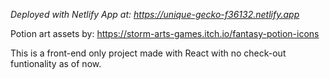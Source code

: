 *Deployed with Netlify App at: https://unique-gecko-f36132.netlify.app*

Potion art assets by: https://storm-arts-games.itch.io/fantasy-potion-icons

This is a front-end only project made with React with no check-out funtionality as of now.
